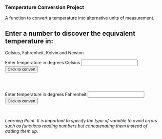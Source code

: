 ### Temperature Conversion Project

A function to convert a temperature into alternative units of measurement.

## Enter a number to discover the equivalent temperature in:
Celsius, Fahrenheit, Kelvin and Newton

Enter temperature in degrees Celsius <input type="number" id="celsius" name="celsius"/> 
<input type="button" onclick="celsiusConverter()" value="Click to convert" />
<div id="theResult"><BR/></div>

<BR/>

Enter temperature in degrees Fahrenheit <input type="number" id="fahrenheit" name="fahrenheit"/> 
<input type="button" onclick="fahrenheitConverter()" value="Click to convert" />
<div id="theAnswer"><BR/></div>

<div id="image"></div>

*Learning Point. It is important to specify the type of variable to avoid errors such as functions reading numbers but concatenating them instead of adding them up.*

<script>
function celsiusConverter() {
    let result = "";
    let celsius = Number(document.getElementById("celsius").value);
    console.log(celsius);
    let kelvin = celsius + 273.15;
    let fahrenheit = celsius*(9/5)+32;
    let newton = celsius*(33/100);
    result = `Degrees ${celsius} C, ${Math.round(fahrenheit)} F, ${Math.round(kelvin)} K, ${Math.round(newton)} N`;
    document.getElementById("theResult").innerHTML = result;
    if (celsius >=25) {
    document.getElementById("image").innerHTML = '<img src="hotWeather.jpg" alt="beach weather">';
    }else if (celsius >= 18) {
    document.getElementById("image").innerHTML = '<img src="pleasant.jpg" alt="t-shirts and jeans weather">';
    }else if (celsius >= 10) {
    document.getElementById("image").innerHTML = '<img src="chilly.jpg" alt="coat, hat and scarf weather">';
    }else if (celsius >= 5) {
    document.getElementById("image").innerHTML = '<img src="verycold.jpg" alt="cold weather gear">';
    }else {
    document.getElementById("image").innerHTML = '<img src="snow.jpg" alt="ski gear">';
    };
};

function fahrenheitConverter() {
    let answer = "";
    let f = document.getElementById("fahrenheit").value;
    console.log(f);
    let c = (f-32)*5/9;
    let k = c+273.15;
    let n = c*(33/100);
    answer = `Degrees ${Math.round(c)} C, ${f} F, ${Math.round(k)} K, ${Math.round(n)} N`; 
    document.getElementById("theAnswer").innerHTML = answer;
};
  </script>
